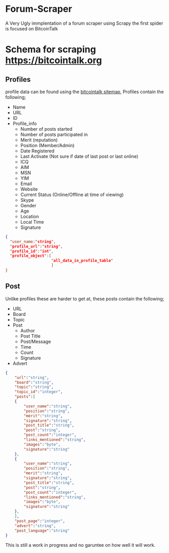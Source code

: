 # Forum-Scraper
A Very Ugly immplentation of a forum scraper using Scrapy the first spider is focused on BitcoinTalk
# Schema for scraping https://bitcointalk.org

## Profiles
profile data can be found using the [bitcointalk sitemap](https://bitcointalk.org/sitemap.php), Profiles contain the following;

- Name
- URL
- ID
- Profile_info
  - Number of posts started
  - Number of posts participated in 
  - Merit (reputation)
  - Position (Member/Admin)
  - Date Registered
  - Last Activate (Not sure if date of last post or last online) 
  - ICQ
  - AIM
  - MSN
  - YIM
  - Email
  - Website
  - Current Status (Online/Offline at time of viewing)
  - Skype
  - Gender
  - Age
  - Location
  - Local Time
  - Signature

```json
{
  "user_name:"string",
  "profile_url":"string",
  "profile_id":"int",
  "profile_object":[
                    "all_data_in_profile_table"
                    ]
}
```

## Post

Unlike profiles these are harder to get at, these posts contain the following;

- URL
- Board
- Topic
- Post
    - Author
    - Post Title
    - Post/Message
    - Time
    - Count 
    - Signature
- Advert
    
```json
{
	"url":"string",
	"board":"string",
	"topic":"string",
	"topic_id":"integer",
	"posts":[
	{
		"user_name":"string",
		"position":"string",
		"merit":"string",
		"signature":"string",
		"post_title":"string",
		"post":"string",
		"post_count":"integer",
		"links_mentioned":"string",
		"images":"byte",
		"signature":"string"
	},
	{
		"user_name":"string",
		"position":"string",
		"merit":"string",
		"signature":"string",
		"post_title":"string",
		"post":"string",
		"post_count":"integer",
		"links_mentioned":"string",
		"images":"byte",
		"signature":"string"
	},
	],
	"post_page":"integer",
	"advert":"string",
	"post_language":"string"
}
```
 
This is still a work in progress and no garuntee on how well it will work.
